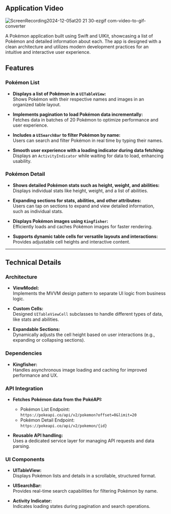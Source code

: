 ## Application Video
![ScreenRecording2024-12-05at20 21 30-ezgif com-video-to-gif-converter](https://github.com/user-attachments/assets/80cedbac-dc17-4b87-a1ba-ecf352bd2b67)

A Pokémon application built using Swift and UIKit, showcasing a list of Pokémon and detailed information about each. The app is designed with a clean architecture and utilizes modern development practices for an intuitive and interactive user experience.

## Features  

### Pokémon List  
- **Displays a list of Pokémon in a `UITableView`:**  
  Shows Pokémon with their respective names and images in an organized table layout.  

- **Implements pagination to load Pokémon data incrementally:**  
  Fetches data in batches of 20 Pokémon to optimize performance and user experience.  

- **Includes a `UISearchBar` to filter Pokémon by name:**  
  Users can search and filter Pokémon in real time by typing their names.  

- **Smooth user experience with a loading indicator during data fetching:**  
  Displays an `ActivityIndicator` while waiting for data to load, enhancing usability.  

### Pokémon Detail  
- **Shows detailed Pokémon stats such as height, weight, and abilities:**  
  Displays individual stats like height, weight, and a list of abilities.  

- **Expanding sections for stats, abilities, and other attributes:**  
  Users can tap on sections to expand and view detailed information, such as individual stats.  

- **Displays Pokémon images using `Kingfisher`:**  
  Efficiently loads and caches Pokémon images for faster rendering.  

- **Supports dynamic table cells for versatile layouts and interactions:**  
  Provides adjustable cell heights and interactive content.  

---

## Technical Details  

### Architecture  
- **ViewModel:**  
  Implements the MVVM design pattern to separate UI logic from business logic.  

- **Custom Cells:**  
  Designed `UITableViewCell` subclasses to handle different types of data, like stats and abilities.  

- **Expandable Sections:**  
  Dynamically adjusts the cell height based on user interactions (e.g., expanding or collapsing sections).  

### Dependencies  
- **Kingfisher:**  
  Handles asynchronous image loading and caching for improved performance and UX.  

### API Integration  
- **Fetches Pokémon data from the PokéAPI:**  
  - Pokémon List Endpoint:  
    `https://pokeapi.co/api/v2/pokemon?offset=0&limit=20`  
  - Pokémon Detail Endpoint:  
    `https://pokeapi.co/api/v2/pokemon/{id}`  

- **Reusable API handling:**  
  Uses a dedicated service layer for managing API requests and data parsing.  

### UI Components  
- **UITableView:**  
  Displays Pokémon lists and details in a scrollable, structured format.  

- **UISearchBar:**  
  Provides real-time search capabilities for filtering Pokémon by name.  

- **Activity Indicator:**  
  Indicates loading states during pagination and search operations.  


